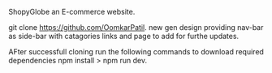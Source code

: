 ShopyGlobe an E-commerce website.

git clone https://github.com/OomkarPatil.
new gen design providing nav-bar as side-bar
with catagories links and page to add for furthe updates. 

AFter successfull cloning run the following commands to download required dependencies
npm install > npm run dev.